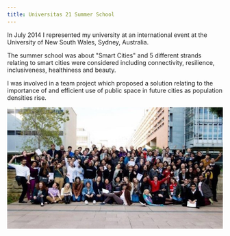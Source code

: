 ```yaml
---
title: Universitas 21 Summer School
---
```


In July 2014 I represented my university at an international event at the 
University of New South Wales, Sydney, Australia.

The summer school was about "Smart Cities" and 5 different strands relating
to smart cities were considered including connectivity, resilience, inclusiveness,
healthiness and beauty.

I was involved in a team project which proposed a solution relating to the importance of
and efficient use of public space in future cities as population densities rise.

![Universitas 21 Summer School](assets/img/work/proj-2/thumb.jpg)